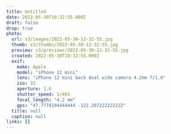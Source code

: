 ```yaml
---
title: Untitled
date: 2022-05-30T19:32:55.000Z
draft: false
drop: true
photo:
  url: s3/images/2022-05-30-12-32-55.jpg
  thumb: s3/thumbs/2022-05-30-12-32-55.jpg
  preview: s3/previews/2022-05-30-12-32-55.jpg
  created: 2022-05-30T19:32:55.000Z
  exif:
    make: Apple
    model: "iPhone 12 mini"
    lens: "iPhone 12 mini back dual wide camera 4.2mm f/1.6"
    iso: 32
    aperture: 1.6
    shutter_speed: 1/403
    focal_length: "4.2 mm"
    gps: "47.7774194444444 -122.207222222222"
  title: null
  caption: null
links: []
---
```

